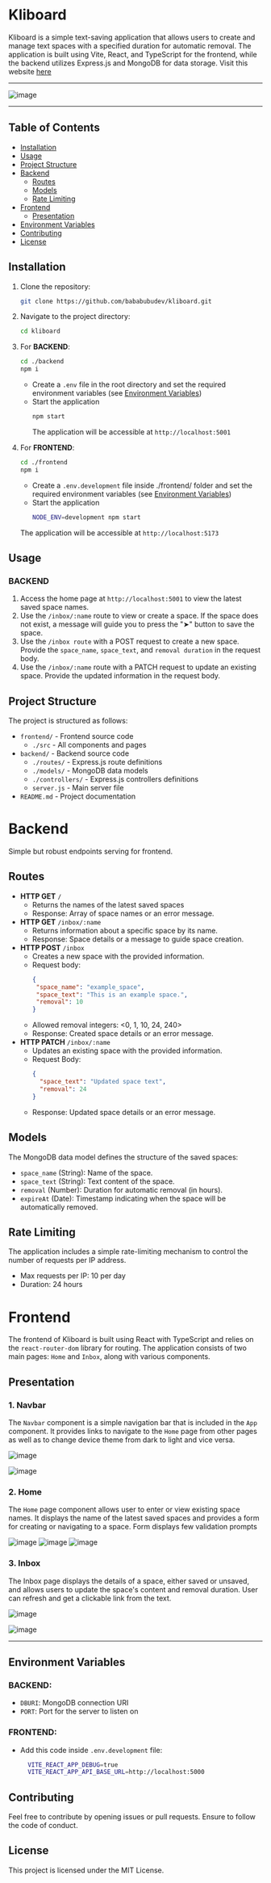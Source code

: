 # Kliboard

Kliboard is a simple text-saving application that allows users to create and manage text spaces with a specified duration for automatic removal. The application is built using Vite, React, and TypeScript for the frontend, while the backend utilizes Express.js and MongoDB for data storage. Visit this website [here](https://bababubudev.github.io/Kliboard/)

---
![image](https://github.com/bababubudev/Kliboard/assets/51091892/3c9be8af-6c0d-402d-8bee-86dcaec9e466)
***

## Table of Contents

* [Installation](#installation)
* [Usage](#usage)
* [Project Structure](#project-structure)
* [Backend](#backend-1)
  * [Routes](#routes)
  * [Models](#models)
  * [Rate Limiting](#rate-limiting)
* [Frontend](#frontend)
  * [Presentation](#presentation)
* [Environment Variables](#environment-variables)
* [Contributing](#contributing)
* [License](#license)

## Installation

1. Clone the repository:

   ```bash
   git clone https://github.com/bababubudev/kliboard.git

2. Navigate to the project directory:
   ```bash
   cd kliboard
   ```
3. For **BACKEND**:
     ```bash
     cd ./backend
     npm i
     ```
    * Create a `.env` file in the root directory and set the required environment variables (see [Environment Variables](#environment-variables))
    * Start the application
       ```bash
       npm start
       ```
       The application will be accessible at `http://localhost:5001`
  4. For **FRONTEND**:
      ```bash
      cd ./frontend
      npm i
      ```
      * Create a `.env.development` file inside ./frontend/ folder and set the required environment variables (see [Environment Variables](#environment-variables))
      * Start the application
         ```bash
         NODE_ENV=development npm start
         ```
       The application will be accessible at `http://localhost:5173`

## Usage

### **BACKEND**
  1. Access the home page at `http://localhost:5001` to view the latest saved space names.
  2. Use the `/inbox/:name` route to view or create a space. If the space does not exist, a message will guide you to press the "➤" button to save the space.
  3. Use the `/inbox route` with a POST request to create a new space. Provide the `space_name`, `space_text`, and `removal duration` in the request body.
  4. Use the `/inbox/:name` route with a PATCH request to update an existing space. Provide the updated information in the request body.

## Project Structure

The project is structured as follows:

* `frontend/` - Frontend source code
  * `./src` - All components and pages
* `backend/` - Backend source code
  * `./routes/` - Express.js route definitions
  * `./models/` - MongoDB data models
  * `./controllers/` - Express.js controllers definitions
  * `server.js` - Main server file
* `README.md` - Project documentation

# Backend

Simple but robust endpoints serving for frontend.

## Routes

* **HTTP GET** `/` 
  * Returns the names of the latest saved spaces
  * Response: Array of space names or an error message.
* **HTTP GET** `/inbox/:name`
  * Returns information about a specific space by its name.
  * Response: Space details or a message to guide space creation.
* **HTTP POST** `/inbox`
  * Creates a new space with the provided information.
  * Request body:
     ```json
     {
      "space_name": "example_space",
      "space_text": "This is an example space.",
      "removal": 10
     }
     ```
  * Allowed removal integers: <0, 1, 10, 24, 240>
  * Response: Created space details or an error message.
* **HTTP PATCH** `/inbox/:name`
  * Updates an existing space with the provided information.
  * Request Body:
    ```json
    {
      "space_text": "Updated space text",
      "removal": 24
    }
    ```
  * Response: Updated space details or an error message.

## Models

The MongoDB data model defines the structure of the saved spaces:

* `space_name` (String): Name of the space.
* `space_text` (String): Text content of the space.
* `removal` (Number): Duration for automatic removal (in hours).
* `expireAt` (Date): Timestamp indicating when the space will be automatically removed.

## Rate Limiting

The application includes a simple rate-limiting mechanism to control the number of requests per IP address.

* Max requests per IP: 10 per day
* Duration: 24 hours

# Frontend

The frontend of Kliboard is built using React with TypeScript and relies on the `react-router-dom` library for routing. The application consists of two main pages: `Home` and `Inbox`, along with various components.

## Presentation

### 1. Navbar

The `Navbar` component is a simple navigation bar that is included in the `App` component. It provides links to navigate to the `Home` page from other pages as well as to change device theme from dark to light and vice versa.

![image](https://github.com/bababubudev/Kliboard/assets/51091892/4b9765f2-e5ad-4e5e-85fe-caa0e5efe814)

![image](https://github.com/bababubudev/Kliboard/assets/51091892/fd8e8bbf-62c5-481c-8f96-1d0732eaa253)

### 2. Home

The `Home` page component allows user to enter or view existing space names. It displays the name of the latest saved spaces and provides a form for creating or navigating to a space. Form displays few validation prompts

![image](https://github.com/bababubudev/Kliboard/assets/51091892/6fee3daa-c2b9-46fe-9ebf-b9f350f409de)
![image](https://github.com/bababubudev/Kliboard/assets/51091892/fb6f4a55-2393-4c14-bf07-5119f65f664a)
![image](https://github.com/bababubudev/Kliboard/assets/51091892/8284da7e-ab52-4597-9d73-36219f6ed7e4)

### 3. Inbox

The Inbox page displays the details of a space, either saved or unsaved, and allows users to update the space's content and removal duration. User can refresh and get a clickable link from the text. 

![image](https://github.com/bababubudev/Kliboard/assets/51091892/3d5ee6b3-717a-415e-b649-475db2f30caa)

![image](https://github.com/bababubudev/Kliboard/assets/51091892/48557ce5-8586-4729-990d-83dfe239f20a)

---
## Environment Variables

### **BACKEND**:

  * `DBURI`: MongoDB connection URI
  * `PORT`: Port for the server to listen on
  
### **FRONTEND**:
  * Add this code inside `.env.development` file:

    ```bash
      VITE_REACT_APP_DEBUG=true
      VITE_REACT_APP_API_BASE_URL=http://localhost:5000
    ```

## Contributing

Feel free to contribute by opening issues or pull requests. Ensure to follow the code of conduct.

## License

This project is licensed under the MIT License.
